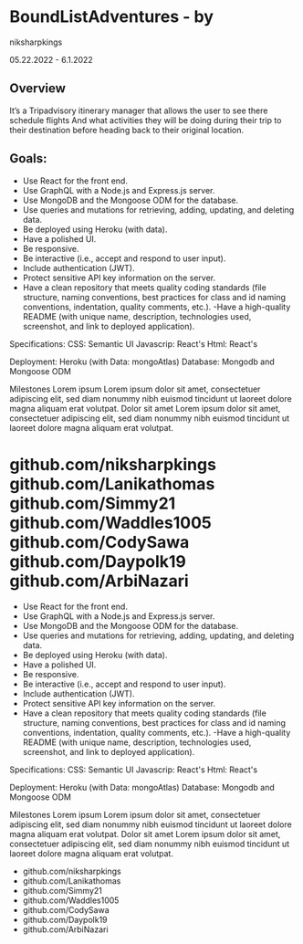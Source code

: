 # BoundListAdventures - by
niksharpkings

05.22.2022 - 6.1.2022

## Overview

It’s a Tripadvisory itinerary manager that allows the user to see there schedule flights
And what activities they will be doing during their trip to their destination before heading back to their original location.

## Goals:

- Use React for the front end.
- Use GraphQL with a Node.js and Express.js server.
- Use MongoDB and the Mongoose ODM for the database.
- Use queries and mutations for retrieving, adding, updating, and deleting data.
- Be deployed using Heroku (with data).
- Have a polished UI.
- Be responsive.
- Be interactive (i.e., accept and respond to user input).
- Include authentication (JWT).
- Protect sensitive API key information on the server.
- Have a clean repository that meets quality coding standards (file structure, naming conventions, best practices for class and id naming conventions, indentation, quality comments, etc.).
-Have a high-quality README (with unique name, description, technologies used, screenshot, and link to deployed application).

Specifications:
CSS: Semantic UI
Javascrip: React's
Html: React's

Deployment: Heroku (with Data: mongoAtlas)
Database: Mongodb and Mongoose ODM

Milestones
Lorem ipsum
Lorem ipsum dolor sit amet, consectetuer adipiscing elit, sed diam nonummy nibh euismod tincidunt ut laoreet dolore magna aliquam erat volutpat.
Dolor sit amet
Lorem ipsum dolor sit amet, consectetuer adipiscing elit, sed diam nonummy nibh euismod tincidunt ut laoreet dolore magna aliquam erat volutpat.

github.com/niksharpkings
github.com/Lanikathomas
github.com/Simmy21
github.com/Waddles1005
github.com/CodySawa
github.com/Daypolk19
github.com/ArbiNazari
=======
- Use React for the front end.
- Use GraphQL with a Node.js and Express.js server.
- Use MongoDB and the Mongoose ODM for the database.
- Use queries and mutations for retrieving, adding, updating, and deleting data.
- Be deployed using Heroku (with data).
- Have a polished UI.
- Be responsive.
- Be interactive (i.e., accept and respond to user input).
- Include authentication (JWT).
- Protect sensitive API key information on the server.
- Have a clean repository that meets quality coding standards (file structure, naming conventions, best practices for class and id naming conventions, indentation, quality comments, etc.).
-Have a high-quality README (with unique name, description, technologies used, screenshot, and link to deployed application).

Specifications:
CSS: Semantic UI
Javascrip: React's
Html: React's

Deployment: Heroku (with Data: mongoAtlas)
Database: Mongodb and Mongoose ODM

Milestones
Lorem ipsum
Lorem ipsum dolor sit amet, consectetuer adipiscing elit, sed diam nonummy nibh euismod tincidunt ut laoreet dolore magna aliquam erat volutpat.
Dolor sit amet
Lorem ipsum dolor sit amet, consectetuer adipiscing elit, sed diam nonummy nibh euismod tincidunt ut laoreet dolore magna aliquam erat volutpat.

- github.com/niksharpkings
- github.com/Lanikathomas
- github.com/Simmy21
- github.com/Waddles1005
- github.com/CodySawa
- github.com/Daypolk19
- github.com/ArbiNazari


